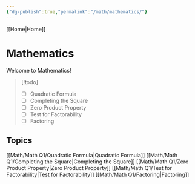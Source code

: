 ```yaml
---
{"dg-publish":true,"permalink":"/math/mathematics/"}
---
```


[[Home\|Home]]

# Mathematics
Welcome to Mathematics!

>[!todo]
>- [ ] Quadratic Formula
>- [ ] Completing the Square
>- [ ] Zero Product Property
>- [ ] Test for Factorability
>- [ ] Factoring

## Topics
[[Math/Math Q1/Quadratic Formula\|Quadratic Formula]]
[[Math/Math Q1/Completing the Square\|Completing the Square]]
[[Math/Math Q1/Zero Product Property\|Zero Product Property]]
[[Math/Math Q1/Test for Factorability\|Test for Factorability]]
[[Math/Math Q1/Factoring\|Factoring]]
